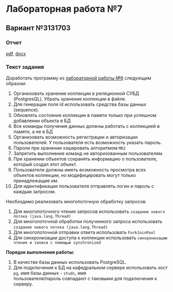 # Лабораторная работа №7

## Вариант №3131703

### Отчет
[pdf](./reports/report.pdf), [docx](./reports/report.docx)

### Текст задания

Доработать программу из [лабораторной работы №6](../lab6/) следующим образом:
1. Организовать хранение коллекции в реляционной СУБД (PostgresQL). Убрать хранение коллекции в файле. 
2. Для генерации поля id использовать средства базы данных (sequence). 
3. Обновлять состояние коллекции в памяти только при успешном добавлении объекта в БД 
4. Все команды получения данных должны работать с коллекцией в памяти, а не в БД 
5. Организовать возможность регистрации и авторизации пользователей. У пользователя есть возможность указать пароль. 
6. Пароли при хранении хэшировать алгоритмом `MD2`
7. Запретить выполнение команд не авторизованным пользователям. 
8. При хранении объектов сохранять информацию о пользователе, который создал этот объект. 
9. Пользователи должны иметь возможность просмотра всех объектов коллекции, но модифицировать могут только принадлежащие им. 
10. Для идентификации пользователя отправлять логин и пароль с каждым запросом.

Необходимо реализовать многопоточную обработку запросов.
1. Для многопоточного чтения запросов использовать `создание нового потока (java.lang.Thread)`
2. Для многопоточной обработки полученного запроса использовать `создание нового потока (java.lang.Thread)`
3. Для многопоточной отправки ответа использовать `ForkJoinPool`
4. Для синхронизации доступа к коллекции использовать `синхронизацию чтения и записи с помощью synchronized`

**Порядок выполнения работы:**
1. В качестве базы данных использовать PostgreSQL.
2. Для подключения к БД на кафедральном сервере использовать хост `pg`, имя базы данных - `studs`, имя  
пользователя/пароль совпадают с таковыми для подключения к серверу.